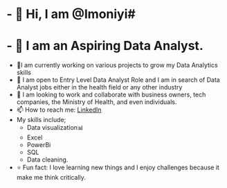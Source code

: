 # - 👋 Hi, I am @Imoniyi#
# - 👀 I am an Aspiring Data Analyst.
- 👀I am currently working on various projects to grow my Data Analytics skills
- 🌱 I am open to Entry Level Data Analyst Role and I am in search of Data Analyst jobs either in the health field or any other industry
- 💞️ I am looking to work and collaborate with business owners, tech companies, the Ministry of Health, and even individuals. 
- 📫 How to reach me: [LinkedIn](https://www.linkedin.com/in/imoleayo-okeniyi-73a558106/?originalSubdomain=ng)
- My skills include;
  - Data visualization📊
  - Excel
  - PowerBi
  - SQL
  - Data cleaning.
- ⭐ Fun fact: I love learning new things and I enjoy challenges because it make me think critically.

<!---
Imoniyi/Imoniyi is a ✨ special ✨ repository because its `README.md` (this file) appears on your GitHub profile.
You can click the Preview link to take a look at your changes.
--->
